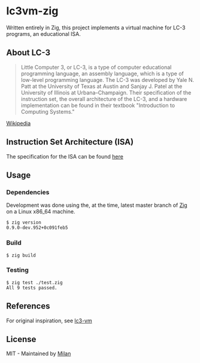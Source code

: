 # lc3vm-zig

Written entirely in Zig, this project implements a virtual machine for LC-3 programs, an educational ISA.

## About LC-3

 > Little Computer 3, or LC-3, is a type of computer educational programming language, an assembly language, which is a type of low-level programming language. The LC-3 was developed by Yale N. Patt at the University of Texas at Austin and Sanjay J. Patel at the University of Illinois at Urbana–Champaign. Their specification of the instruction set, the overall architecture of the LC-3, and a hardware implementation can be found in their textbook "Introduction to Computing Systems."

[Wikipedia](https://en.wikipedia.org/wiki/LC-3#cite_note-CompSysBook-1)

## Instruction Set Architecture (ISA)

The specification for the ISA can be found [here](https://justinmeiners.github.io/lc3-vm/supplies/lc3-isa.pdf)

## Usage

### Dependencies

Development was done using the, at the time, latest master branch of [Zig](https://github.com/ziglang/zig) on a Linux x86_64 machine.

```shell
$ zig version
0.9.0-dev.952+0c091feb5
```

### Build

```shell
$ zig build
```

### Testing

```shell
$ zig test ./test.zig
All 9 tests passed.
```

## References

For original inspiration, see [lc3-vm](https://github.com/justinmeiners/lc3-vm)

## License

MIT - Maintained by [Milan](https://mdaverde.com)
